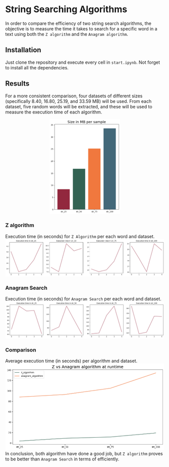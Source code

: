 # String Searching Algorithms
In order to compare the efficiency of two string search algorithms, the objective is to measure the time it takes to search for a specific word in a text using both the `Z algorithm` and the `Anagram algorithm`.

## Installation
Just clone the repository and execute every cell in `start.ipynb`. Not forget to install all the dependencies.

## Results
For a more consistent comparison, four datasets of different sizes (specifically 8.40, 16.80, 25.19, and 33.59 MB) will be used. From each dataset, five random words will be extracted, and these will be used to measure the execution time of each algorithm.

<p align="center">
    <img src="./src/img/size_text.png" height="300px"/> 
</p>

### Z algorithm
Execution time (in seconds) for `Z Algorithm` per each word and dataset.
<img src="./src/img/zAlgo_text.png"/> 

### Anagram Search
Execution time (in seconds) for `Anagram Search` per each word and dataset.
<img src="./src/img/anagramAlgo_text.png"/> 

### Comparison
Average execution time (in seconds) per algorithm and dataset.
<img src="./src/img/comparison.png"/> 
In conclusion, both algorithm have done a good job, but `Z algorithm` proves to be better than `Anagram Search` in terms of efficiently.
